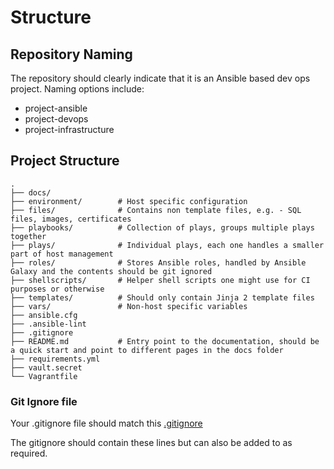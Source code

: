 # Structure
 
## Repository Naming

The repository should clearly indicate that it is an Ansible based dev ops project.
Naming options include:

* project-ansible
* project-devops
* project-infrastructure



## Project Structure


```
.
├── docs/
├── environment/        # Host specific configuration
├── files/              # Contains non template files, e.g. - SQL files, images, certificates
├── playbooks/          # Collection of plays, groups multiple plays together
├── plays/              # Individual plays, each one handles a smaller part of host management
├── roles/              # Stores Ansible roles, handled by Ansible Galaxy and the contents should be git ignored
├── shellscripts/       # Helper shell scripts one might use for CI purposes or otherwise
├── templates/          # Should only contain Jinja 2 template files
├── vars/               # Non-host specific variables
├── ansible.cfg
├── .ansible-lint
├── .gitignore
├── README.md           # Entry point to the documentation, should be a quick start and point to different pages in the docs folder
├── requirements.yml
├── vault.secret
└── Vagrantfile
```

### Git Ignore file

Your .gitignore file should match this [.gitignore](../../.gitignore)

The gitignore should contain these lines but can also be added to as required.
